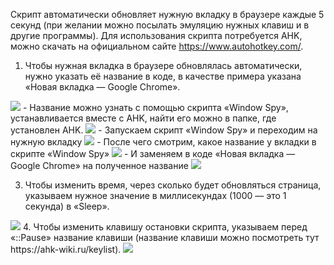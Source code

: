 Скрипт автоматически обновляет нужную вкладку в браузере каждые 5 секунд (при желании можно посылать эмуляцию нужных клавиш и в другие программы).
Для использования скрипта потребуется AHK, можно скачать на официальном сайте https://www.autohotkey.com/.
1. Чтобы нужная вкладка в браузере обновлялась автоматически, нужно указать её название в коде, в качестве примера указана «Новая вкладка — Google Chrome».
<img src="https://github.com/f1eshDK/F5/blob/main/screenshots/ahk_code.png">
- Название можно узнать с помощью скрипта «Window Spy», устанавливается вместе с AHK, найти его можно в папке, где установлен AHK.
<img src="https://github.com/f1eshDK/F5/blob/main/screenshots/WinSpy_AHK.png">
- Запускаем скрипт «Window Spy» и переходим на нужную вкладку
<img src="https://github.com/f1eshDK/F5/blob/main/screenshots/browser.png">
- После чего смотрим, какое название у вкладки в скрипте «Window Spy»
<img src="https://github.com/f1eshDK/F5/blob/main/screenshots/WinSpy_1.png">
- И заменяем в коде «Новая вкладка — Google Chrome» на полученное название
<img src="https://github.com/f1eshDK/F5/blob/main/screenshots/code_name.png">

3. Чтобы изменить время, через сколько будет обновляться страница, указываем нужное значение в миллисекундах (1000 — это 1 секунда) в «Sleep».
<img src="https://github.com/f1eshDK/F5/blob/main/screenshots/code_sleep.png">
4. Чтобы изменить клавишу остановки скрипта, указываем перед «::Pause» название клавиши (название клавиши можно посмотреть тут https://ahk-wiki.ru/keylist).
<img src="https://github.com/f1eshDK/F5/blob/main/screenshots/code_pause_.png">
